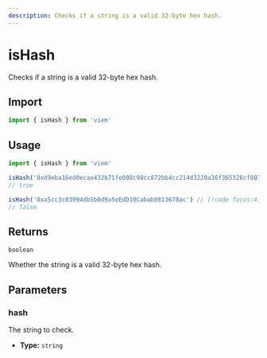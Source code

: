 ```yaml
---
description: Checks if a string is a valid 32-byte hex hash.
---
```


# isHash

Checks if a string is a valid 32-byte hex hash.

## Import

```ts
import { isHash } from 'viem'
```

## Usage

```ts
import { isHash } from 'viem'

isHash('0xd9eba16ed0ecae432b71fe008c98cc872bb4cc214d3220a36f365326cf807d68') // [!code focus:3]
// true

isHash('0xa5cc3c03994db5b0d9a5eEdD10Cabab0813678ac') // [!code focus:4]
// false
```

## Returns

`boolean`

Whether the string is a valid 32-byte hex hash.

## Parameters

### hash

The string to check.

- **Type:** `string`